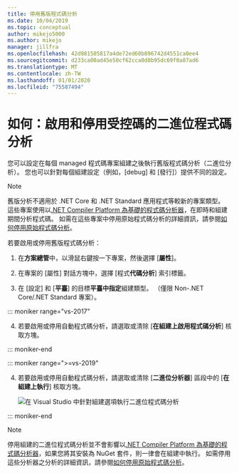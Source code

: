 ```yaml
---
title: 停用舊版程式碼分析
ms.date: 10/04/2019
ms.topic: conceptual
author: mikejo5000
ms.author: mikejo
manager: jillfra
ms.openlocfilehash: 42d981505817a4de72ed60b896742d4551ca0ee4
ms.sourcegitcommit: d233ca00ad45e50cf62cca0d0b95dc69f0a87ad6
ms.translationtype: MT
ms.contentlocale: zh-TW
ms.lasthandoff: 01/01/2020
ms.locfileid: "75587494"
---
```

# <a name="how-to-enable-and-disable-binary-code-analysis-for-managed-code"></a>如何：啟用和停用受控碼的二進位程式碼分析

您可以設定在每個 managed 程式碼專案組建之後執行舊版程式碼分析（二進位分析）。 您也可以針對每個組建設定（例如，[debug] 和 [發行]）提供不同的設定。

> [!NOTE]
> 舊版分析不適用於 .NET Core 和 .NET Standard 應用程式等較新的專案類型。 這些專案使用以[.NET Compiler Platform 為基礎的程式碼分析器](roslyn-analyzers-overview.md)，在即時和組建期間分析程式碼。 如需在這些專案中停用原始程式碼分析的詳細資訊，請參閱[如何停用原始程式碼分析](disable-code-analysis.md)。

若要啟用或停用舊版程式碼分析：

1. 在**方案總管**中，以滑鼠右鍵按一下專案，然後選擇 [**屬性**]。

2. 在專案的 [屬性] 對話方塊中，選擇 [程式**代碼分析**] 索引標籤。

3. 在 [設定] 和 [**平臺**] 的目標**平臺中指定**組建類型。 （僅限 Non-.NET Core/.NET Standard 專案）。

::: moniker range="vs-2017"

4. 若要啟用或停用自動程式碼分析，請選取或清除 [**在組建上啟用程式碼分析**] 核取方塊。

::: moniker-end

::: moniker range=">=vs-2019"

4. 若要啟用或停用自動程式碼分析，請選取或清除 [**二進位分析器**] 區段中的 [**在組建上執行**] 核取方塊。

   ![在 Visual Studio 中針對組建選項執行二進位程式碼分析](media/run-on-build-binary-analyzers.png)

::: moniker-end

> [!NOTE]
> 停用組建的二進位程式碼分析並不會影響以[.NET Compiler Platform 為基礎的程式碼分析器](roslyn-analyzers-overview.md)，如果您將其安裝為 NuGet 套件，則一律會在組建中執行。 如需停用這些分析器之分析的詳細資訊，請參閱[如何停用原始程式碼分析](disable-code-analysis.md)。
